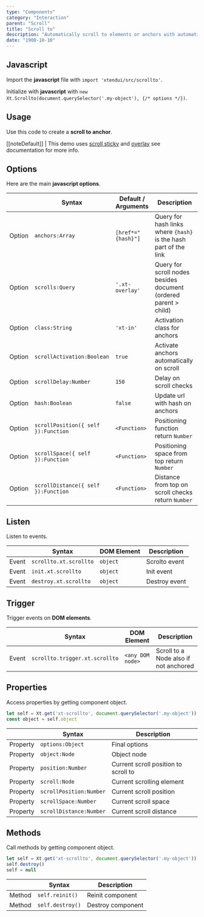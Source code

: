 ```yaml
---
type: "Components"
category: "Interaction"
parent: "Scroll"
title: "Scroll to"
description: "Automatically scroll to elements or anchors with automatic activation on scroll."
date: "1900-10-10"
---
```


## Javascript

Import the **javascript** file with `import 'xtendui/src/scrollto'`.

Initialize with **javascript** with `new Xt.Scrollto(document.querySelector('.my-object'), {/* options */})`.

## Usage

Use this code to create a **scroll to anchor**.

[[noteDefault]]
| This demo uses [scroll sticky](/components/scroll/sticky) and [overlay](/components/overlay) see documentation for more info.

<demo>
  <div class="gatsby_demo_item xt-toggle" data-iframe="demos/components/scroll/scrollto">
  </div>
  <div class="gatsby_demo_item xt-toggle" data-iframe="demos/components/scroll/scrollto-overlay">
  </div>
</demo>

## Options
 
Here are the main **javascript options**.

<div class="xt-overflow-sub overflow-y-hidden overflow-x-scroll my-5 xt-my-auto w-full">

|                         | Syntax                                    | Default / Arguments                       | Description                   |
| ----------------------- | ----------------------------------------- | ----------------------------- | ----------------------------- |
| Option                    | `anchors:Array`                          | `[href*="{hash}"]`        | Query for hash links where `{hash}` is the hash part of the link            |
| Option                    | `scrolls:Query`                          | `'.xt-overlay'`        | Query for scroll nodes besides document (ordered parent > child)             |
| Option                    | `class:String`                          | `'xt-in'`        | Activation class for anchors              |
| Option                    | `scrollActivation:Boolean`                          | `true`        | Activate anchors automatically on scroll             |
| Option                    | `scrollDelay:Number`                          | `150`        | Delay on scroll checks             |
| Option                    | `hash:Boolean`                          | `false`        | Update url with hash on anchors             |
| Option                    | `scrollPosition({ self }):Function`             | `<Function>`        | Positioning function return `Number`             |
| Option                    | `scrollSpace({ self }):Function`                          | `<Function>`        | Positioning space from top return `Number`             |
| Option                    | `scrollDistance({ self }):Function`                          | `<Function>`        | Distance from top on scroll checks return `Number`            |

</div>

## Listen

Listen to events.

<div class="xt-overflow-sub overflow-y-hidden overflow-x-scroll my-5 xt-my-auto w-full">

|                         | Syntax                                    | DOM Element                    | Description                   |
| ----------------------- | ----------------------------------------- | ----------------------------- | ----------------------------- |
| Event                   | `scrollto.xt.scrollto`      | `object` | Scrolto event           |
| Event                   | `init.xt.scrollto`           | `object` | Init event             |
| Event                   | `destroy.xt.scrollto`           | `object` | Destroy event             |

</div>

## Trigger

Trigger events on **DOM elements**.

<div class="xt-overflow-sub overflow-y-hidden overflow-x-scroll my-5 xt-my-auto w-full">

|                         | Syntax                                    | DOM Element                    | Description                   |
| ----------------------- | ----------------------------------------- | ----------------------------- | ----------------------------- |
| Event                   | `scrollto.trigger.xt.scrollto`       | `<any DOM node>` | Scroll to a Node also if not anchored              |

</div>

## Properties

Access properties by getting component object.

```js
let self = Xt.get('xt-scrollto', document.querySelector('.my-object'))
const object = self.object
```

<div class="xt-overflow-sub overflow-y-hidden overflow-x-scroll my-5 xt-my-auto w-full">

|                         | Syntax                                   | Description                   |
| ----------------------- | ---------------------------------------- | ----------------------------- |
| Property                   | `options:Object`       | Final options             |
| Property                   | `object:Node`       | Object node             |
| Property                   | `position:Number`       | Current scroll position to scroll to             |
| Property                   | `scroll:Node`       | Current scrolling element             |
| Property                   | `scrollPosition:Number`       | Current scroll position             |
| Property                   | `scrollSpace:Number`       | Current scroll space             |
| Property                   | `scrollDistance:Number`       | Current scroll distance             |

</div>

## Methods

Call methods by getting component object.

```js
let self = Xt.get('xt-scrollto', document.querySelector('.my-object'))
self.destroy()
self = null
```

<div class="xt-overflow-sub overflow-y-hidden overflow-x-scroll my-5 xt-my-auto w-full">

|                         | Syntax                                    | Description                   |
| ----------------------- | ----------------------------------------- | ----------------------------- |
| Method                  | `self.reinit()`       | Reinit component             |
| Method                  | `self.destroy()`              | Destroy component            |

</div>
